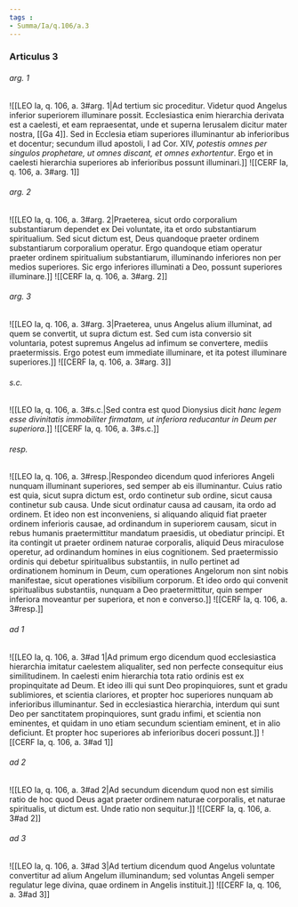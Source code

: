 ```yaml
---
tags : 
- Summa/Ia/q.106/a.3
---
```


### Articulus 3

###### arg. 1
![[LEO Ia, q. 106, a. 3#arg. 1|Ad tertium sic proceditur. Videtur quod Angelus inferior superiorem illuminare possit. Ecclesiastica enim hierarchia derivata est a caelesti, et eam repraesentat, unde et superna Ierusalem dicitur mater nostra, [[Ga 4]]. Sed in Ecclesia etiam superiores illuminantur ab inferioribus et docentur; secundum illud apostoli, I ad Cor. XIV, *potestis omnes per singulos prophetare, ut omnes discant, et omnes exhortentur*. Ergo et in caelesti hierarchia superiores ab inferioribus possunt illuminari.]]
![[CERF Ia, q. 106, a. 3#arg. 1]]

###### arg. 2
![[LEO Ia, q. 106, a. 3#arg. 2|Praeterea, sicut ordo corporalium substantiarum dependet ex Dei voluntate, ita et ordo substantiarum spiritualium. Sed sicut dictum est, Deus quandoque praeter ordinem substantiarum corporalium operatur. Ergo quandoque etiam operatur praeter ordinem spiritualium substantiarum, illuminando inferiores non per medios superiores. Sic ergo inferiores illuminati a Deo, possunt superiores illuminare.]]
![[CERF Ia, q. 106, a. 3#arg. 2]]

###### arg. 3
![[LEO Ia, q. 106, a. 3#arg. 3|Praeterea, unus Angelus alium illuminat, ad quem se convertit, ut supra dictum est. Sed cum ista conversio sit voluntaria, potest supremus Angelus ad infimum se convertere, mediis praetermissis. Ergo potest eum immediate illuminare, et ita potest illuminare superiores.]]
![[CERF Ia, q. 106, a. 3#arg. 3]]

###### s.c.
![[LEO Ia, q. 106, a. 3#s.c.|Sed contra est quod Dionysius dicit *hanc legem esse divinitatis immobiliter firmatam, ut inferiora reducantur in Deum per superiora*.]]
![[CERF Ia, q. 106, a. 3#s.c.]]

###### resp.
![[LEO Ia, q. 106, a. 3#resp.|Respondeo dicendum quod inferiores Angeli nunquam illuminant superiores, sed semper ab eis illuminantur. Cuius ratio est quia, sicut supra dictum est, ordo continetur sub ordine, sicut causa continetur sub causa. Unde sicut ordinatur causa ad causam, ita ordo ad ordinem. Et ideo non est inconveniens, si aliquando aliquid fiat praeter ordinem inferioris causae, ad ordinandum in superiorem causam, sicut in rebus humanis praetermittitur mandatum praesidis, ut obediatur principi. Et ita contingit ut praeter ordinem naturae corporalis, aliquid Deus miraculose operetur, ad ordinandum homines in eius cognitionem. Sed praetermissio ordinis qui debetur spiritualibus substantiis, in nullo pertinet ad ordinationem hominum in Deum, cum operationes Angelorum non sint nobis manifestae, sicut operationes visibilium corporum. Et ideo ordo qui convenit spiritualibus substantiis, nunquam a Deo praetermittitur, quin semper inferiora moveantur per superiora, et non e converso.]]
![[CERF Ia, q. 106, a. 3#resp.]]

###### ad 1
![[LEO Ia, q. 106, a. 3#ad 1|Ad primum ergo dicendum quod ecclesiastica hierarchia imitatur caelestem aliqualiter, sed non perfecte consequitur eius similitudinem. In caelesti enim hierarchia tota ratio ordinis est ex propinquitate ad Deum. Et ideo illi qui sunt Deo propinquiores, sunt et gradu sublimiores, et scientia clariores, et propter hoc superiores nunquam ab inferioribus illuminantur. Sed in ecclesiastica hierarchia, interdum qui sunt Deo per sanctitatem propinquiores, sunt gradu infimi, et scientia non eminentes, et quidam in uno etiam secundum scientiam eminent, et in alio deficiunt. Et propter hoc superiores ab inferioribus doceri possunt.]]
![[CERF Ia, q. 106, a. 3#ad 1]]

###### ad 2
![[LEO Ia, q. 106, a. 3#ad 2|Ad secundum dicendum quod non est similis ratio de hoc quod Deus agat praeter ordinem naturae corporalis, et naturae spiritualis, ut dictum est. Unde ratio non sequitur.]]
![[CERF Ia, q. 106, a. 3#ad 2]]

###### ad 3
![[LEO Ia, q. 106, a. 3#ad 3|Ad tertium dicendum quod Angelus voluntate convertitur ad alium Angelum illuminandum; sed voluntas Angeli semper regulatur lege divina, quae ordinem in Angelis instituit.]]
![[CERF Ia, q. 106, a. 3#ad 3]]

